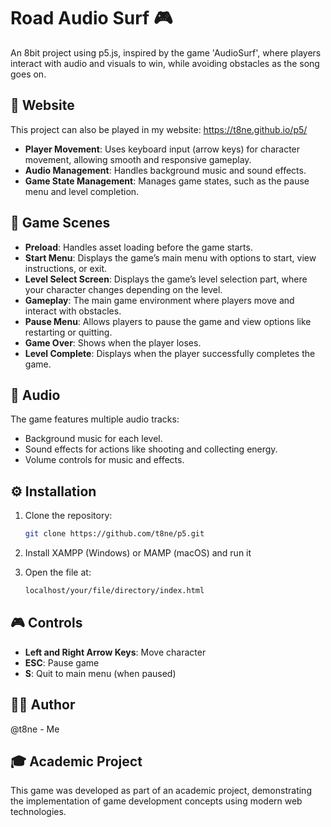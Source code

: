 # Road Audio Surf 🎮

An 8bit project using p5.js, inspired by the game 'AudioSurf', where players interact with audio and visuals to win, while avoiding obstacles as the song goes on.

## 📍 Website

This project can also be played in my website: https://t8ne.github.io/p5/

- **Player Movement**: Uses keyboard input (arrow keys) for character movement, allowing smooth and responsive gameplay.
- **Audio Management**: Handles background music and sound effects.
- **Game State Management**: Manages game states, such as the pause menu and level completion.

## 🎨 Game Scenes

- **Preload**: Handles asset loading before the game starts.
- **Start Menu**: Displays the game’s main menu with options to start, view instructions, or exit.
- **Level Select Screen**: Displays the game’s level selection part, where your character changes depending on the level.
- **Gameplay**: The main game environment where players move and interact with obstacles.
- **Pause Menu**: Allows players to pause the game and view options like restarting or quitting.
- **Game Over**: Shows when the player loses.
- **Level Complete**: Displays when the player successfully completes the game.

## 🎵 Audio

The game features multiple audio tracks:

- Background music for each level.
- Sound effects for actions like shooting and collecting energy.
- Volume controls for music and effects.

## ⚙️ Installation

1. Clone the repository:
   ```bash
   git clone https://github.com/t8ne/p5.git
   ```

2. Install XAMPP (Windows) or MAMP (macOS) and run it

3. Open the file at:
   ```bash
   localhost/your/file/directory/index.html
   ```

## 🎮 Controls

- **Left and Right Arrow Keys**: Move character
- **ESC**: Pause game
- **S**: Quit to main menu (when paused)

## 🙋‍♂️ Author

@t8ne - Me

## 🎓 Academic Project

This game was developed as part of an academic project, demonstrating the implementation of game development concepts using modern web technologies.
